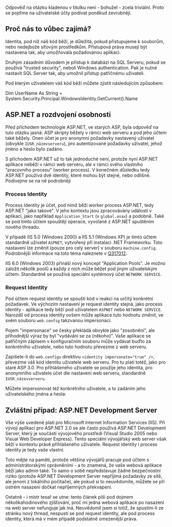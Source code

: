 <!-- dcterms:identifier = aspnetcz#74 -->
<!-- dcterms:title = Pod jakým uživatelem běží ASP.NET? -->
<!-- dcterms:abstract = Odpověď na otázku kladenou v titulku není - bohužel - zcela triviální. Proto se pojďme na uživatelské účty webových aplikací podívat poněkud zevrubněji. -->
<!-- np9:categoryId = 2 -->
<!-- x4w:category = Bezpečnost -->
<!-- np9:authorId = 1 -->
<!-- np9:authorEmail = michal.valasek@altairis.cz -->
<!-- dcterms:creator = Michal Altair Valášek -->
<!-- dcterms:created = 2006-01-16T05:10:22.947+01:00 -->
<!-- dcterms:dateAccepted = 2006-01-16T05:10:22.947+01:00 -->

Odpověď na otázku kladenou v titulku není - bohužel - zcela triviální. Proto se pojďme na uživatelské účty podívat poněkud zevrubněji.

## Proč nás to vůbec zajímá?

Identita, pod níž náš kód běží, je důležitá, pokud přistupujeme k souborům, nebo nedejbože síťovým prostředkům. Přístupová práva musejí být nastavena tak, aby umožňovala požadovanou aplikaci.

Druhým zásadním důvodem je přístup k databázi na SQL Serveru, pokud se používá "trusted security", neboli Windows authentication. Pak je nutné nastavit SQL Server tak, aby umožnil přístup patřičnému uživateli.

Pod kterým uživatelem váš kód běží můžete zjistit následujícím způsobem:

Dim UserName As String = System.Security.Principal.WindowsIdentity.GetCurrent().Name

## ASP.NET a rozdvojení osobnosti

Před příchodem technologie ASP.NET, ve starých ASP, byla odpověď na tuto otázku jasná: ASP skripty běžely v rámci web serveru a pod jeho účtem také běžely. Onen účet je pro anonymní požadavky nastavený uživatel (obvykle `IUSR_názevserveru`), pro autentizované požadavky uživatel, jehož jméno a heslo bylo zadáno.

S příchodem ASP.NET už to tak jednoduché není, protože nyní ASP.NET aplikace neběží v rámci web serveru, ale v rámci svého vlastního "pracovního procesu" (worker process). V konečném důsledku tedy ASP.NET používá dvě identity, které mohou být stejné, nebo odlišné. Podívejme se na ně podrobněji

### Process Identity

Process Identity je účet, pod nímž běží worker process ASP.NET, tedy ASP.NET "jako takové". V jeho kontextu jsou zpracovávány události v aplikaci, jako například `Application_Start` (v `global.asax`) a podobně. Také se pod tímto účtem spouštějí operace, vyvolané z ASP.NET spuštěním nového threadu.

V případě IIS 5.0 (Windows 2000) a IIS 5.1 (Windows XP) je tímto účtem standardně uživatel `ASPNET`, vytvořený při instalaci .NET Frameworku. Toto nastavení lze změnit (pouze pro celý server) v souboru `machine.config`. Podrobnější informace na toto téma naleznete v [Q317012](http://support.microsoft.com/KB/Q317012/).

IIS 6.0 (Windows 2003) přináší nový koncept "Application Pools". Je možno založit několik poolů a každý z nich může běžet pod jiným uživatelským účtem. Standardně se používá speciální systémový účet `NETWORK SERVICE`.

### Request Identity

Pod účtem request identity se spouští kód v reakci na určitý konkrétní požadavek. Ve výchozím nastavení je request identity stejná, jako process identity - aplikace tedy běží pod uživatelem `ASPNET` nebo `NETWORK SERVICE`. Narozdíl od process identity ovšem může aplikace tuto hodnotu změnit, ve svém souboru `web.config` takzvanou impersonací. 

Pojem "impersonace" se česky překládá obvykle jako "zosobnění", ale příhodnější výraz by byl "vydávání se za (někoho)". Vaše aplikace se patřičným zápisem v konfiguračním souboru může vydávat buďto za konkrétního uživatele, nebo tuto hodnotu převezme z web serveru.

<?xml version="1.0"?> <configuration> <system.web> <identity impersonate="true" /> </system.web> </configuration>

Zapíšete-li do `web.configu` direktivu `<identity impersonate="true" />`, převezme váš kód identitu uživatele web serveru. Pro tu platí totéž, jako pro staré ASP 3.0. Pro přihlášeného uživatele se použije jeho identita, pro anonymního uživatele účet dle nastavení web serveru, standardně `IUSR_názevserveru`.

Můžete impersonovat též konkrétního uživatele, a to zadáním jeho uživatelského jména a hesla:

<?xml version="1.0"?> <configuration> <system.web> <identity impersonate="true" userName="JohnDoe" password="P@s$w0rd" /> </system.web> </configuration>

## Zvláštní případ: ASP.NET Development Server

Vše výše uvedené platí pro Microsoft Internet Information Services (IIS). Při vývoji aplikací pro ASP.NET 2.0 se ale často používá ASP.NET Development Server, který je součástí vývojového prostředí (Visual Studio 2005 nebo Visual Web Developer Express). Tento speciální vývojářský web server však běží v kontextu právě přihlášeného uživatele. Request identity i process identity je tedy vaše vlastní.

Toto mějte na paměti, protože většina vývojářů pracuje pod účtem s administrátorskými oprávněními - a to znamená, že vaše webová aplikace běží jako admin také. To samo o sobě nepředstavuje žádné bezpečnostní riziko (protože ASP.NET Development Server nepřijímá požadavky ze sítě, ale jenom z lokálního počítače), ale pokud si to neuvědomíte, můžete se při ostrém nasazení dočkat nepříjemných překvapení.

Ostatně - i mistr tesař se utne: tento článek píši pod dojmem několikahodinového zjišťování, proč mi jedna webová aplikace po nasazení na web server nefunguje jak má. Neuvědomil jsem si totiž, že spustím-li ze stránku nový thread, nespustí se pod request identity, ale pod process identity, která má v mém případě podstatně omezenější práva.